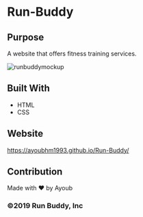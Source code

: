 # Run-Buddy

## Purpose
A website that offers fitness training services.

![runbuddymockup](https://user-images.githubusercontent.com/70945176/94374926-5cce7380-00d5-11eb-90e8-53a05276b21a.jpg)

## Built With
* HTML
* CSS

## Website
https://ayoubhm1993.github.io/Run-Buddy/

## Contribution
Made with ❤️ by Ayoub
### ©️2019 Run Buddy, Inc 